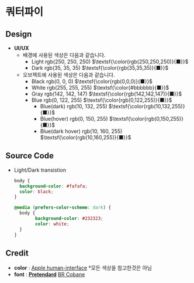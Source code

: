 # 쿼터파이

## Design

+ **UI/UX**
  + 배경에 사용된 색상은 다음과 같습니다.
    + Light rgb(250, 250, 250) $\textsf{\color{rgb(250,250,250)}{■}}$
    + Dark rgb(35, 35, 35) $\textsf{\color{rgb(35,35,35)}{■}}$
  + 오브젝트에 사용된 색상은 다음과 같습니다.
    + Black rgb(0, 0, 0) $\textsf{\color{rgb(0,0,0)}{■}}$
    + White rgb(255, 255, 255) $\textsf{\color{#bbbbbb}{■}}$
    + Gray rgb(142, 142, 147) $\textsf{\color{rgb(142,142,147)}{■}}$
    + Blue rgb(0, 122, 255) $\textsf{\color{rgb(0,122,255)}{■}}$
      + Blue(dark) rgb(10, 132, 255) $\textsf{\color{rgb(10,132,255)}{■}}$
      + Blue(hover) rgb(0, 150, 255) $\textsf{\color{rgb(0,150,255)}{■}}$
      + Blue(dark hover) rgb(10, 160, 255) $\textsf{\color{rgb(10,160,255)}{■}}$

## Source Code

+ Light/Dark transistion

  ```css
  body {
    background-color: #fafafa;
    color: black;
  }

  @media (prefers-color-scheme: dark) {
    body {
          background-color: #232323;
          color: white;
    }
  }
  ```
  
## Credit

+ **color** : [Apple human-interface](https://developer.apple.com/design/human-interface-guidelines/color) *모든 색상을 참고한것은 아님
+ **font** : [**Pretendard**](https://github.com/orioncactus/pretendard) [BR Cobane](https://www.cdnfonts.com/br-cobane.font)
